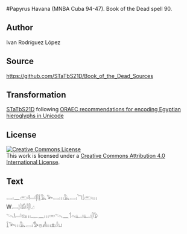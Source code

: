 #Papyrus Havana (MNBA Cuba 94-47). Book of the Dead spell 90.

## Author 

Ivan Rodríguez López

## Source 

https://github.com/STaTbS21D/Book_of_the_Dead_Sources

## Transformation 

[STaTbS21D](https://statbs21d.github.io/) following [ORAEC recommendations for encoding Egyptian hieroglyphs in Unicode](https://github.com/oraec/recommendations-encoding-hieroglyphs)

## License 

<a rel="license" href="http://creativecommons.org/licenses/by/4.0/"><img alt="Creative Commons License" style="border-width:0" src="https://i.creativecommons.org/l/by/4.0/88x31.png" /></a><br />This work is licensed under a <a rel="license" href="http://creativecommons.org/licenses/by/4.0/">Creative Commons Attribution 4.0 International License</a>.

## Text 

<hiero>𓂋𓏤𓈖𓂧𓂡𓋴𓆼𓅓𓅨𓂋𓏥𓅓𓂋𓏤𓆓𓌃𓂧𓏥<br>
W𓐙𓊤𓇋𓀁𓎛𓋴𓈎<br>
𓌪𓂡𓁶𓏤𓏥𓊃𓈖𓏥𓏒𓌪𓈖𓄊𓏏𓏤𓂞𓂞𓋴𓅱<br>
𓆼𓅨𓏥𓅓𓂋𓏤𓅜𓐍𓀻𓏥𓁷𓏤𓎛𓂓<br></hiero>